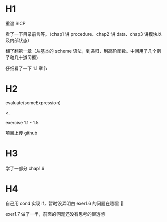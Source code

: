 # H1

重温 SICP

看了一下目录前言等。（chap1 讲 procedure、chap2 讲 data、chap3 讲模块以及内部状态）

翻了翻第一章（从基本的 scheme 语法，到递归，到高阶函数。中间用了几个例子和几十道习题）

仔细看了一下 1.1 章节

# H2

evaluate(someExpression)

<. <the result>

exercise 1.1 - 1.5

项目上传 github

# H3

学了一部分 chap1.6

# H4

自己用 cond 实现 if，暂时没弄明白 exer1.6 的问题在哪里 🧐

exer1.7 做了一半，前面的问题还没有思考的很透彻

